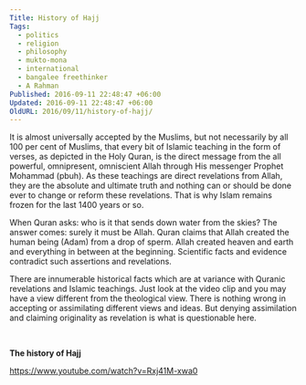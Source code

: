 ```yaml
---
Title: History of Hajj
Tags:
  - politics
  - religion
  - philosophy
  - mukto-mona
  - international
  - bangalee freethinker
  - A Rahman
Published: 2016-09-11 22:48:47 +06:00
Updated: 2016-09-11 22:48:47 +06:00
OldURL: 2016/09/11/history-of-hajj/
---
```


It is almost universally accepted by the Muslims, but not necessarily by all 100 per cent of Muslims, that every bit of Islamic teaching in the form of verses, as depicted in the Holy Quran, is the direct message from the all powerful, omnipresent, omniscient Allah through His messenger Prophet Mohammad (pbuh). As these teachings are direct revelations from Allah, they are the absolute and ultimate truth and nothing can or should be done ever to change or reform these revelations. That is why Islam remains frozen for the last 1400 years or so.

When Quran asks: who is it that sends down water from the skies? The answer comes: surely it must be Allah. Quran claims that Allah created the human being (Adam) from a drop of sperm. Allah created heaven and earth and everything in between at the beginning. Scientific facts and evidence contradict such assertions and revelations.

There are innumerable historical facts which are at variance with Quranic revelations and Islamic teachings. Just look at the video clip and you may have a view different from the theological view. There is nothing wrong in accepting or assimilating different views and ideas. But denying assimilation and claiming originality as revelation is what is questionable here.

&nbsp;

<strong>The history of Hajj</strong>

<a href="https://www.youtube.com/watch?v=Rxj41M-xwa0">https://www.youtube.com/watch?v=Rxj41M-xwa0</a>

&nbsp;
